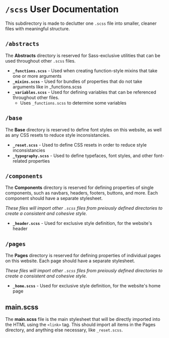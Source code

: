 # `/scss` User Documentation

This subdirectory is made to declutter one `.scss` file into smaller, cleaner files with meaningful structure.

## `/abstracts`

The **Abstracts** directory is reserved for Sass-exclusive utilities that can be used throughout other `.scss` files.

- **`_functions.scss`** - Used when creating function-style mixins that take one or more arguments
- **`_mixins.scss`** - Used for bundles of properties that do not take arguments like in _functions.scss
- **`_variables.scss`** - Used for defining variables that can be referenced throughout other files.
  - Uses `_functions.scss` to determine some variables

## `/base`

The **Base** directory is reserved to define font styles on this website, as well as any CSS resets to reduce style inconsistancies.

- **`_reset.scss`** - Used to define CSS resets in order to reduce style inconsistancies
- **`_typography.scss`** - Used to define typefaces, font styles, and other font-related properties

## `/components`

The **Components** directory is reserved for defining properties of single components, such as navbars, headers, footers, buttons, and more. Each component should have a separate stylesheet.

_These files will import other `.scss` files from preiously defined directories to create a consistent and cohesive style._

- **`_header.scss`** - Used for exclusive style definition, for the website's header

## `/pages`

The **Pages** directory is reserved for defining properties of individual pages on this website. Each page should have a separate stylesheet.

_These files will import other `.scss` files from preiously defined directories to create a consistent and cohesive style._

- **`_home.scss`** - Used for exclusive style definition, for the website's home page

## main.scss

The **main.scss** file is the main stylesheet that will be directly imported into the HTML using the `<link>` tag. This should import all items in the Pages directory, and anything else necessary, like `_reset.scss`.